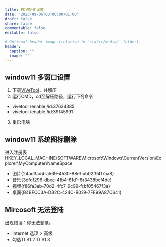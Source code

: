 ```yaml
---
title: PC初始化设置
date: "2023-09-06T00:00:00+01:00"
draft: false
share: false
commentable: false
editable: false

# Optional header image (relative to `static/media/` folder).
header:
  caption: ""
  image: ""
---
```


## **window11 多窗口设置**

1. 下载[ViVeTool](https://github.com/thebookisclosed/ViVe/releases/)，并解压
2. 运行CMD，cd至解压路径，运行下列命令 
- vivetool /enable /id:37634385
- vivetool /enable /id:39145991
3. 重启电脑


## **window11 系统图标删除**
进入注册表
HKEY_LOCAL_MACHINE\SOFTWARE\Microsoft\Windows\CurrentVersion\Explorer\MyComputer\NameSpace

- 图片{24ad3ad4-a569-4530-98e1-ab02f9417aa8}
- 音乐{3dfdf296-dbec-4fb4-81d1-6a3438bcf4de}
- 视频{f86fa3ab-70d2-4fc7-9c99-fcbf05467f3a}
- 桌面{B4BFCC3A-DB2C-424C-B029-7FE99A87C641}

## **Mircosoft 无法登陆**
出现错误：你无法登录。
- Internet 选项 > 高级 
- 勾选TLS1.2 TLS1.3